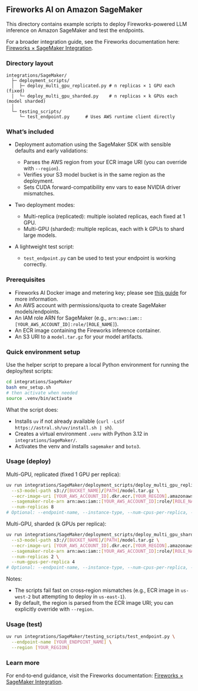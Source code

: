 ## Fireworks AI on Amazon SageMaker

This directory contains example scripts to deploy Fireworks-powered LLM inference on Amazon SageMaker and test the endpoints.

For a broader integration guide, see the Fireworks documentation here: [Fireworks × SageMaker Integration](https://fireworks.ai/docs/ecosystem/integrations/sagemaker).

### Directory layout

```text
integrations/SageMaker/
  ├─ deployment_scripts/
  │  ├─ deploy_multi_gpu_replicated.py # n replicas × 1 GPU each (fixed)
  │  └─ deploy_multi_gpu_sharded.py    # n replicas × k GPUs each (model sharded)
  │
  └─ testing_scripts/
     └─ test_endpoint.py      # Uses AWS runtime client directly
```

### What’s included

- Deployment automation using the SageMaker SDK with sensible defaults and early validations:
  - Parses the AWS region from your ECR image URI (you can override with `--region`).
  - Verifies your S3 model bucket is in the same region as the deployment.
  - Sets CUDA forward-compatibility env vars to ease NVIDIA driver mismatches.

- Two deployment modes:
  - Multi-replica (replicated): multiple isolated replicas, each fixed at 1 GPU.
  - Multi-GPU (sharded): multiple replicas, each with k GPUs to shard large models.

- A lightweight test script:
  - `test_endpoint.py` can be used to test your endpoint is working correctly.

### Prerequisites

- Fireworks AI Docker image and metering key; please see [this guide](https://fireworks.ai/docs/ecosystem/integrations/sagemaker) for more information.
- An AWS account with permissions/quota to create SageMaker models/endpoints.
- An IAM role ARN for SageMaker (e.g., `arn:aws:iam::[YOUR_AWS_ACCOUNT_ID]:role/[ROLE_NAME]`).
- An ECR image containing the Fireworks inference container.
- An S3 URI to a `model.tar.gz` for your model artifacts.

### Quick environment setup

Use the helper script to prepare a local Python environment for running the deploy/test scripts:

```bash
cd integrations/SageMaker
bash env_setup.sh
# then activate when needed
source .venv/bin/activate
```

What the script does:
- Installs `uv` if not already available (`curl -LsSf https://astral.sh/uv/install.sh | sh`).
- Creates a virtual environment `.venv` with Python 3.12 in `integrations/SageMaker/`.
- Activates the venv and installs `sagemaker` and `boto3`.

### Usage (deploy)

Multi-GPU, replicated (fixed 1 GPU per replica):

```bash
uv run integrations/SageMaker/deployment_scripts/deploy_multi_gpu_replicated.py \
  --s3-model-path s3://[BUCKET_NAME]/[PATH]/model.tar.gz \
  --ecr-image-uri [YOUR_AWS_ACCOUNT_ID].dkr.ecr.[YOUR_REGION].amazonaws.com/[IMAGE]:[TAG] \
  --sagemaker-role-arn arn:aws:iam::[YOUR_AWS_ACCOUNT_ID]:role/[ROLE_NAME] \
  --num-replicas 8
# Optional: --endpoint-name, --instance-type, --num-cpus-per-replica, --memory-per-replica, --max-batch-size, --region
```

Multi-GPU, sharded (k GPUs per replica):

```bash
uv run integrations/SageMaker/deployment_scripts/deploy_multi_gpu_sharded.py \
  --s3-model-path s3://[BUCKET_NAME]/[PATH]/model.tar.gz \
  --ecr-image-uri [YOUR_AWS_ACCOUNT_ID].dkr.ecr.[YOUR_REGION].amazonaws.com/[IMAGE]:[TAG] \
  --sagemaker-role-arn arn:aws:iam::[YOUR_AWS_ACCOUNT_ID]:role/[ROLE_NAME] \
  --num-replicas 2 \
  --num-gpus-per-replica 4
# Optional: --endpoint-name, --instance-type, --num-cpus-per-replica, --memory-per-replica, --max-batch-size, --region
```

Notes:
- The scripts fail fast on cross‑region mismatches (e.g., ECR image in `us-west-2` but attempting to deploy in `us-east-1`).
- By default, the region is parsed from the ECR image URI; you can explicitly override with `--region`.

### Usage (test)

```bash
uv run integrations/SageMaker/testing_scripts/test_endpoint.py \
  --endpoint-name [YOUR_ENDPOINT_NAME] \
  --region [YOUR_REGION]
```

### Learn more

For end‑to‑end guidance, visit the Fireworks documentation: [Fireworks × SageMaker Integration](https://fireworks.ai/docs/ecosystem/integrations/sagemaker).


